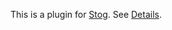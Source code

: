This is a plugin for [Stog](http://zoggy.github.com/stog/).
See [Details](http://zoggy.github.com/stog/stog-rdf.html).
